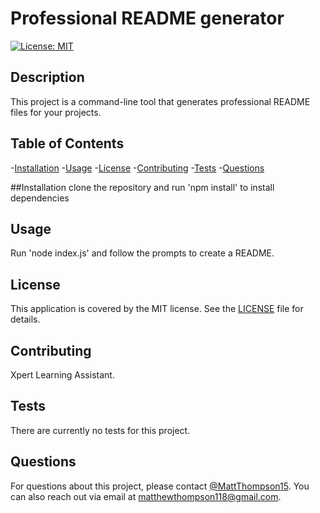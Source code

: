 
    
# Professional README generator

[![License: MIT](https://img.shields.io/badge/License-MIT-brightgreen.svg)](https://opensource.org/licenses/MIT)

## Description
This project is a command-line tool that generates professional README files for your projects.

## Table of Contents
-[Installation](#installation)
-[Usage](#usage)
-[License](#license)
-[Contributing](#contributing)
-[Tests](#tests)
-[Questions](#questions)

##Installation
clone the repository and run 'npm install' to install dependencies

## Usage
Run 'node index.js' and follow the prompts to create a README.

## License
This application is covered by the MIT license.  See the [LICENSE](LICENSE) file for details.

## Contributing
Xpert Learning Assistant.

## Tests
There are currently no tests for this project.

## Questions
For questions about this project, please contact [@MattThompson15](https://github.com/MattThompson15).  You can also reach out via email at [matthewthompson118@gmail.com](mailto:matthewthompson118@gmail.com).
